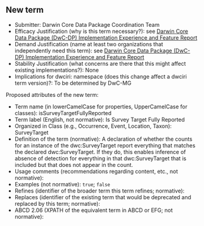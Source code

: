 ## New term

* Submitter: Darwin Core Data Package Coordination Team
* Efficacy Justification (why is this term necessary?): see [Darwin Core Data Package (DwC-DP) Implementation Experience and Feature Report](https://gbif.github.io/dwc-dp/docs/dwc_dp_implementation_feature_reports.pdf)
* Demand Justification (name at least two organizations that independently need this term): see [Darwin Core Data Package (DwC-DP) Implementation Experience and Feature Report](https://gbif.github.io/dwc-dp/docs/dwc_dp_implementation_feature_reports.pdf)
* Stability Justification (what concerns are there that this might affect existing implementations?): None
* Implications for dwciri: namespace (does this change affect a dwciri term version)?: To be determined by DwC-MG

Proposed attributes of the new term:

* Term name (in lowerCamelCase for properties, UpperCamelCase for classes): isSurveyTargetFullyReported
* Term label (English, not normative): Is Survey Target Fully Reported
* Organized in Class (e.g., Occurrence, Event, Location, Taxon): SurveyTarget
* Definition of the term (normative): A declaration of whether the counts for an instance of the dwc:SurveyTarget report everything that matches the declared dwc:SurveyTarget. If they do, this enables inference of absence of detection for everything in that dwc:SurveyTarget that is included but that does not appear in the count.
* Usage comments (recommendations regarding content, etc., not normative): 
* Examples (not normative): `true`; `false`
* Refines (identifier of the broader term this term refines; normative): 
* Replaces (identifier of the existing term that would be deprecated and replaced by this term; normative): 
* ABCD 2.06 (XPATH of the equivalent term in ABCD or EFG; not normative): 

